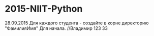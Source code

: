 # 2015-NIIT-Python

28.09.2015
Для каждого студента - создайте в корне директорию "ФамилияИмя"
Для начала.
//Владимир
123 
33 
